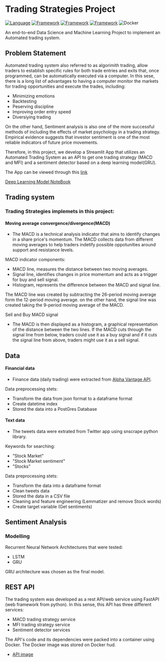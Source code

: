 # **Trading Strategies Project**

[![Language](https://img.shields.io/badge/Python-darkblue.svg?style=flat&logo=python&logoColor=white)](https://www.python.org)
[![Framework](https://img.shields.io/badge/sklearn-darkorange.svg?style=flat&logo=scikit-learn&logoColor=white)](https://scikit-learn.org/)
[![Framework](https://img.shields.io/badge/FastAPI-darkgreen.svg?style=flat&logo=fastapi&logoColor=white)](https://fastapi.tiangolo.com/)
[![Framework](https://img.shields.io/badge/Streamlit-red.svg?style=flat&logo=streamlit&logoColor=white)](https://streamlit.io/)
![Docker](https://img.shields.io/badge/Docker-blue?style=flat&logo=docker&logoColor=white)

An end-to-end Data Science and Machine Learning Project to implement an Automated trading system.

## **Problem Statement**

Automated trading system also referred to as algorimith trading, allow traders to establish specific rules for both trade entries and exits that, once programmed, can be automatically executed via a computer. In this sese, there is a long list of advantages to having a computer monitor the markets for trading opportunities and execute the trades, including:

- Minimizing emotions
- Backtesting
- Peserving discipline
- Improving order entry speed
- Diversiying trading

On the other hand,  Sentiment analysis is also one of the more successful methods of including the effects of market psychology in a trading strategy. Empirical evidence suggests that investor sentiment is one of the most reliable indicators of future price movements.

Therefore, in this project, we develop a Streamlit App that utilizes an Automated Trading System as an API to get one trading strategy (MACD and MFI) and a sentiment detector based on a deep learning model(GRU). 

The App can be viewed through this [link]()

[Deep Learning Model NoteBook]()

## Trading system

### Trading Strategies implemets in this project:
 
#### Moving average convergence/divergence(MACD)
 - The MACD is a technical analysis indicator that aims to identify changes in a share price's momentum. The MACD collects data from different moving averages to help traders indetify possible oppotunities around support and resistance levels.

MACD indicator components:

- MACD line, measures the distance between two moving averages.
- Signal line, identifies changes in price momentum and acts as a trigger for buy and sell signal.
- Histogram, represents the difference between the MACD and signal line.

The MACD line was created by subtracting the 26-period moving average form the 12-period moving average. on the other hand, the signal line was created taking the 9-period moving average of the MACD.

Sell and Buy MACD signal

- The MACD is then displayed as a histogram, a graphical representation of the distance between the two lines. If the MACD cuts through the signal line from below, traders could use it as a buy signal and if it cuts the signal line from above, traders might use it as a sell signal.

## Data

#### Financial data
- Finance data (daily trading) were extracted from [Alpha Vantage API](https://www.alphavantage.co/). 

Data preprocessing stets:
 - Transform the data from json format to a dataframe format
 - Create datetime index
 - Stored the data into a PostGres Database


#### Text data
- The tweets data were extrated from Twitter app using snscrape python library.

Keywords for searching:
 - "Stock Market"
 - "Stock Market sentiment"
 - "Stocks"

Data preprocessing stets:
 - Transform the data into a dataframe format
 - Clean tweets data 
 - Stored the data in a CSV file
 - Cleaning and feature engineering (Lemmatizer and remove Stock words)
 - Create target variable (Get sentiments)


## Sentiment Analysis

### Modelling 
Recurrent Neural Network Architectures that were tested:
 - LSTM
 - GRU
 
GRU architecture was chosen as the final model.

## REST API
The trading system was developed as a rest API/web service using FastAPI (web framework from python). In this sense, this API has three different services:

- MACD trading strategy service
- MFI trading strategy service
- Sentiment detector services

The API's code and its dependencies were packed into a container using Docker. The Docker image was stored on Docker hud.

- [API image](https://hub.docker.com/repository/docker/lfss08/stfastapi/general)
